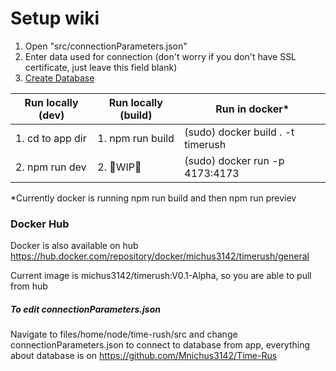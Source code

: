 # Setup wiki
1. Open "src/connectionParameters.json"
2. Enter data used for connection (don't worry if you don't have SSL certificate, just leave this field blank)
3. [Create Database](database/scheme.md)

| Run locally (dev) | Run locally (build) | Run in docker* |
| ------------- | ------------- | ------------- |
| 1. cd to app dir | 1. npm run build | (sudo) docker build . -t timerush |
| 2. npm run dev | 2. 🚧WIP🚧 | (sudo) docker run -p 4173:4173 |

*Currently docker is running npm run build and then npm run previev

### Docker Hub

Docker is also available on hub https://hub.docker.com/repository/docker/michus3142/timerush/general

Current image is michus3142/timerush:V0.1-Alpha, so you are able to pull from hub

##### To edit connectionParameters.json

Navigate to files/home/node/time-rush/src and change connectionParameters.json to connect to database from app, everything about database is on https://github.com/Mnichus3142/Time-Rus